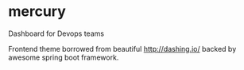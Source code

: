 # mercury
Dashboard for Devops teams

Frontend theme borrowed from beautiful http://dashing.io/ backed by awesome spring boot framework.
